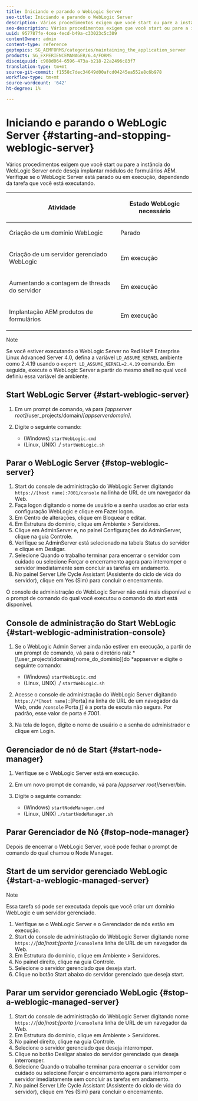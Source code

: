 ```yaml
---
title: Iniciando e parando o WebLogic Server
seo-title: Iniciando e parando o WebLogic Server
description: Vários procedimentos exigem que você start ou pare a instância do WebLogic Server onde deseja implantar módulos de formulários AEM. Este documento descreve como start e parar o WebLogic Server.
seo-description: Vários procedimentos exigem que você start ou pare a instância do WebLogic Server onde deseja implantar módulos de formulários AEM. Este documento descreve como start e parar o WebLogic Server.
uuid: 957787fe-4cea-4ecd-b49a-c33023c5c309
contentOwner: admin
content-type: reference
geptopics: SG_AEMFORMS/categories/maintaining_the_application_server
products: SG_EXPERIENCEMANAGER/6.4/FORMS
discoiquuid: c908d064-6596-473a-b218-22a2496c83f7
translation-type: tm+mt
source-git-commit: f1558c7dec34649d00afcd04245ea552e8c6b978
workflow-type: tm+mt
source-wordcount: '642'
ht-degree: 1%

---
```



# Iniciando e parando o WebLogic Server {#starting-and-stopping-weblogic-server}

Vários procedimentos exigem que você start ou pare a instância do WebLogic Server onde deseja implantar módulos de formulários AEM. Verifique se o WebLogic Server está parado ou em execução, dependendo da tarefa que você está executando.

<table> 
 <thead> 
  <tr> 
   <th><p>Atividade</p></th> 
   <th><p>Estado WebLogic necessário</p></th> 
  </tr> 
 </thead> 
 <tbody>
  <tr> 
   <td><p>Criação de um domínio WebLogic</p></td> 
   <td><p>Parado</p></td> 
  </tr> 
  <tr> 
   <td><p>Criação de um servidor gerenciado WebLogic</p></td> 
   <td><p>Em execução</p></td> 
  </tr> 
  <tr> 
   <td><p>Aumentando a contagem de threads do servidor</p></td> 
   <td><p>Em execução</p></td> 
  </tr> 
  <tr> 
   <td><p>Implantação AEM produtos de formulários</p></td> 
   <td><p>Em execução</p></td> 
  </tr> 
 </tbody> 
</table>

>[!NOTE]
>
>Se você estiver executando o WebLogic Server no Red Hat® Enterprise Linux Advanced Server 4.0, defina a variável `LD_ASSUME_KERNEL` ambiente como 2.4.19 usando o `export LD_ASSUME_KERNEL=2.4.19` comando. Em seguida, execute o WebLogic Server a partir do mesmo shell no qual você definiu essa variável de ambiente.

## Start WebLogic Server {#start-weblogic-server}

1. Em um prompt de comando, vá para *[appserver root]*/user_projects/domain/*[appserverdomain]*.
1. Digite o seguinte comando:

   * (Windows) `startWebLogic.cmd`
   * (Linux, UNIX) ./ `startWebLogic.sh`

## Parar o WebLogic Server {#stop-weblogic-server}

1. Start do console de administração do WebLogic Server digitando `https://[host name]:7001/console` na linha de URL de um navegador da Web.
1. Faça logon digitando o nome de usuário e a senha usados ao criar esta configuração WebLogic e clique em Fazer logon.
1. Em Centro de alterações, clique em Bloquear e editar.
1. Em Estrutura do domínio, clique em Ambiente > Servidores.
1. Clique em AdminServer e, no painel Configurações do AdminServer, clique na guia Controle.
1. Verifique se AdminServer está selecionado na tabela Status do servidor e clique em Desligar.
1. Selecione Quando o trabalho terminar para encerrar o servidor com cuidado ou selecione Forçar o encerramento agora para interromper o servidor imediatamente sem concluir as tarefas em andamento.
1. No painel Server Life Cycle Assistant (Assistente do ciclo de vida do servidor), clique em Yes (Sim) para concluir o encerramento.

O console de administração do WebLogic Server não está mais disponível e o prompt de comando do qual você executou o comando do start está disponível.

## Console de administração do Start WebLogic {#start-weblogic-administration-console}

1. Se o WebLogic Admin Server ainda não estiver em execução, a partir de um prompt de comando, vá para o diretório raiz *[\user_projects\domains\[nome_do_domínio]]do *appserver e digite o seguinte comando:

   * (Windows) `startWebLogic.cmd`
   * (Linux, UNIX) ./ `startWebLogic.sh`

1. Acesse o console de administração do WebLogic Server digitando `https://*[host name]:`[Porta] na linha de URL de um navegador da Web, onde `/console` Porta *[]* é a porta de escuta não segura. Por padrão, esse valor de porta é 7001.
1. Na tela de logon, digite o nome de usuário e a senha do administrador e clique em Login.

## Gerenciador de nó de Start {#start-node-manager}

1. Verifique se o WebLogic Server está em execução.
1. Em um novo prompt de comando, vá para *[appserver root]*/server/bin.
1. Digite o seguinte comando:

   * (Windows) `startNodeManager.cmd`
   * (Linux, UNIX) `./startNodeManager.sh`

## Parar Gerenciador de Nó {#stop-node-manager}

Depois de encerrar o WebLogic Server, você pode fechar o prompt de comando do qual chamou o Node Manager.

## Start de um servidor gerenciado WebLogic {#start-a-weblogic-managed-server}

>[!NOTE]
>
>Essa tarefa só pode ser executada depois que você criar um domínio WebLogic e um servidor gerenciado.

1. Verifique se o WebLogic Server e o Gerenciador de nós estão em execução.
1. Start do console de administração do WebLogic Server digitando nome `https://`*[do]host:[porta ]*`/console`na linha de URL de um navegador da Web.
1. Em Estrutura do domínio, clique em Ambiente > Servidores.
1. No painel direito, clique na guia Controle.
1. Selecione o servidor gerenciado que deseja start.
1. Clique no botão Start abaixo do servidor gerenciado que deseja start.

## Parar um servidor gerenciado WebLogic {#stop-a-weblogic-managed-server}

1. Start do console de administração do WebLogic Server digitando nome `https://`*[do]host:[porta ]*`/console`na linha de URL de um navegador da Web.
1. Em Estrutura do domínio, clique em Ambiente > Servidores.
1. No painel direito, clique na guia Controle.
1. Selecione o servidor gerenciado que deseja interromper.
1. Clique no botão Desligar abaixo do servidor gerenciado que deseja interromper.
1. Selecione Quando o trabalho terminar para encerrar o servidor com cuidado ou selecione Forçar o encerramento agora para interromper o servidor imediatamente sem concluir as tarefas em andamento.
1. No painel Server Life Cycle Assistant (Assistente do ciclo de vida do servidor), clique em Yes (Sim) para concluir o encerramento.

